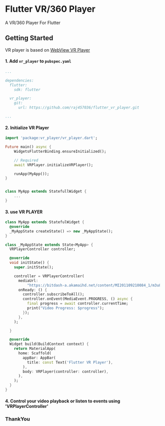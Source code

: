 # Flutter VR/360 Player

A VR/360 Player For Flutter

## Getting Started

VR player is based on [WebView VR Player](https://github.com/raj457036/webview_vr_player)

#### 1. Add `vr_player` to `pubspec.yaml`

```yaml
...

dependencies:
  flutter:
    sdk: flutter

  vr_player:
    git:
      url: https://github.com/raj457036/flutter_vr_player.git

...
```

#### 2. Initialize **VR Player**

```dart
import 'package:vr_player/vr_player.dart';

Future main() async {
    WidgetsFlutterBinding.ensureInitialized();

    // Required
    await VRPlayer.initializeVRPlayer();

    runApp(MyApp());
}


class MyApp extends StatefullWidget {
    ...
}

```

#### 3. use **VR PLAYER**

```dart
class MyApp extends StatefulWidget {
  @override
  _MyAppState createState() => new _MyAppState();
}

class _MyAppState extends State<MyApp> {
  VRPlayerController controller;

  @override
  void initState() {
    super.initState();

    controller = VRPlayerController(
      mediaUrl:
          "https://bitdash-a.akamaihd.net/content/MI201109210084_1/m3u8s/f08e80da-bf1d-4e3d-8899-f0f6155f6efa.m3u8",
      onReady: () {
        controller.subscribeToAll();
        controller.onEvent(MediaEvent.PROGRESS, () async {
          final progress = await controller.currentTime;
          print("Video Progress: $progress");
        });
      },
    );

  }

  @override
  Widget build(BuildContext context) {
    return MaterialApp(
      home: Scaffold(
        appBar: AppBar(
          title: const Text('Flutter VR Player'),
        ),
        body: VRPlayer(controller: controller),
      ),
    );
  }
}
```

#### 4. Control your video playback or listen to events using 'VRPlayerController'

### ThankYou
